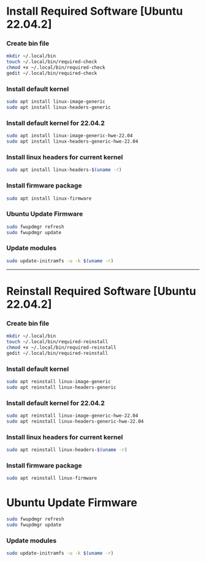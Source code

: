 # Install Required Software [Ubuntu 22.04.2]

### Create bin file
```bash
mkdir ~/.local/bin
touch ~/.local/bin/required-check
chmod +x ~/.local/bin/required-check
gedit ~/.local/bin/required-check
```
### Install default kernel
```bash
sudo apt install linux-image-generic
sudo apt install linux-headers-generic
```

### Install default kernel for 22.04.2
```bash
sudo apt install linux-image-generic-hwe-22.04
sudo apt install linux-headers-generic-hwe-22.04
```

### Install linux headers for current kernel
```bash
sudo apt install linux-headers-$(uname -r)
```

### Install firmware package
```bash
sudo apt install linux-firmware
```

### Ubuntu Update Firmware
```bash
sudo fwupdmgr refresh
sudo fwupdmgr update
```

### Update modules
```bash
sudo update-initramfs -u -k $(uname -r)
```
---

# Reinstall Required Software [Ubuntu 22.04.2]

### Create bin file
```bash
mkdir ~/.local/bin
touch ~/.local/bin/required-reinstall
chmod +x ~/.local/bin/required-reinstall
gedit ~/.local/bin/required-reinstall
```

### Install default kernel
```bash
sudo apt reinstall linux-image-generic
sudo apt reinstall linux-headers-generic
```

### Install default kernel for 22.04.2
```bash
sudo apt reinstall linux-image-generic-hwe-22.04
sudo apt reinstall linux-headers-generic-hwe-22.04
```

### Install linux headers for current kernel
```bash
sudo apt reinstall linux-headers-$(uname -r)
```

### Install firmware package
```bash
sudo apt reinstall linux-firmware
```

# Ubuntu Update Firmware
```bash
sudo fwupdmgr refresh
sudo fwupdmgr update
```

### Update modules
```bash
sudo update-initramfs -u -k $(uname -r)
```
